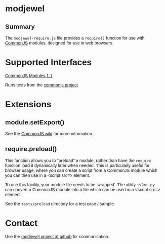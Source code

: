 <style>
body {
    font-family: sans-serif;
}

pre {
    background-color: #EEE;
    margin-left:      2em;
    padding:          0.5em;
}
</style>

modjewel
=================================


Summary
-------

The `modjewel-require.js` file provides a `require()` 
function for use with [CommonJS](http://commonjs.org/) modules, 
designed for use in web browsers.


Supported Interfaces
====================

[CommonJS Modules 1.1](http://wiki.commonjs.org/wiki/Modules/1.1)

Runs tests from the [commonjs project](http://github.com/kriskowal/commonjs)


Extensions
==========

module.setExport()
-------------------

See the [CommonJS wiki](http://wiki.commonjs.org/wiki/Modules/SetExports)
for more information.

require.preload()
-----------------

This function allows you to "preload" a module, rather than have
the `require` function load it dynamically later when needed.  This
is particularly useful for browser usage, where you can create a
script from a CommonJS module which you can then use in a 
&lt;script src=&gt; element.

To use this facility, your module file needs to be 'wrapped'.  The
utility `js2mj.py` can convert a CommonJS module into a file
which can be used in a &lt;script src=&gt; element.

See the `tests/preload` directory for a test case / sample.


Contact
=======

Use the [modjewel project at github](http://github.com/pmuellr/modjewel)
for communication.
